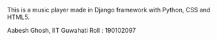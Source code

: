
This is a music player made in Django framework with Python, CSS and HTML5.

Aabesh Ghosh, IIT Guwahati
Roll : 190102097
